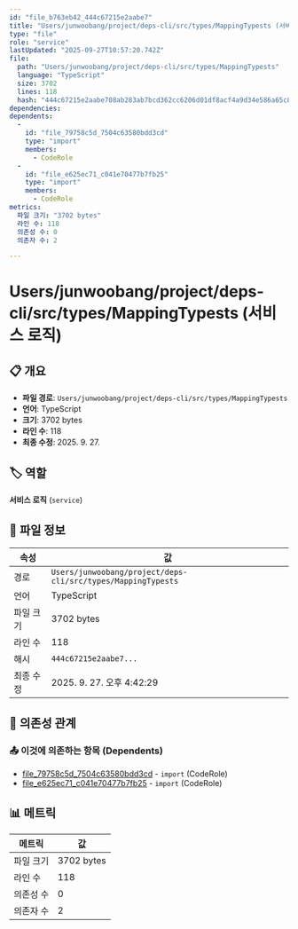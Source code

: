 ```yaml
---
id: "file_b763eb42_444c67215e2aabe7"
title: "Users/junwoobang/project/deps-cli/src/types/MappingTypests (서비스 로직)"
type: "file"
role: "service"
lastUpdated: "2025-09-27T10:57:20.742Z"
file:
  path: "Users/junwoobang/project/deps-cli/src/types/MappingTypests"
  language: "TypeScript"
  size: 3702
  lines: 118
  hash: "444c67215e2aabe708ab283ab7bcd362cc6206d01df8acf4a9d34e586a65c82f"
dependencies:
dependents:
  -
    id: "file_79758c5d_7504c63580bdd3cd"
    type: "import"
    members:
      - CodeRole
  -
    id: "file_e625ec71_c041e70477b7fb25"
    type: "import"
    members:
      - CodeRole
metrics:
  파일 크기: "3702 bytes"
  라인 수: 118
  의존성 수: 0
  의존자 수: 2

---
```


# Users/junwoobang/project/deps-cli/src/types/MappingTypests (서비스 로직)

## 📋 개요

- **파일 경로**: `Users/junwoobang/project/deps-cli/src/types/MappingTypests`
- **언어**: TypeScript
- **크기**: 3702 bytes
- **라인 수**: 118
- **최종 수정**: 2025. 9. 27.

## 🏷️ 역할

**서비스 로직** (`service`)

## 📄 파일 정보

| 속성 | 값 |
|------|----|
| 경로 | `Users/junwoobang/project/deps-cli/src/types/MappingTypests` |
| 언어 | TypeScript |
| 파일 크기 | 3702 bytes |
| 라인 수 | 118 |
| 해시 | `444c67215e2aabe7...` |
| 최종 수정 | 2025. 9. 27. 오후 4:42:29 |

## 🔗 의존성 관계

### 📤 이것에 의존하는 항목 (Dependents)

- [file_79758c5d_7504c63580bdd3cd](file_79758c5d_7504c63580bdd3cd.md) - `import` (CodeRole)
- [file_e625ec71_c041e70477b7fb25](file_e625ec71_c041e70477b7fb25.md) - `import` (CodeRole)

## 📊 메트릭

| 메트릭 | 값 |
|--------|----|
| 파일 크기 | 3702 bytes |
| 라인 수 | 118 |
| 의존성 수 | 0 |
| 의존자 수 | 2 |

